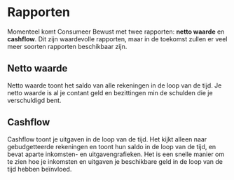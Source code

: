 # Rapporten

Momenteel komt Consumeer Bewust met twee rapporten: **netto waarde** en **cashflow**. Dit zijn waardevolle rapporten, maar in de toekomst zullen er veel meer soorten rapporten beschikbaar zijn.

## Netto waarde

Netto waarde toont het saldo van alle rekeningen in de loop van de tijd. Je netto waarde is al je contant geld en bezittingen min de schulden die je verschuldigd bent.

## Cashflow

Cashflow toont je uitgaven in de loop van de tijd. Het kijkt alleen naar gebudgetteerde rekeningen en toont hun saldo in de loop van de tijd, en bevat aparte inkomsten- en uitgavengrafieken. Het is een snelle manier om te zien hoe je inkomsten en uitgaven je beschikbare geld in de loop van de tijd hebben beïnvloed.
